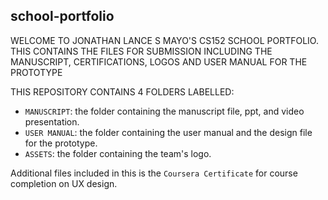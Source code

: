 ## school-portfolio

WELCOME TO JONATHAN LANCE S MAYO'S CS152 SCHOOL PORTFOLIO. THIS CONTAINS THE FILES FOR SUBMISSION INCLUDING THE MANUSCRIPT, CERTIFICATIONS, LOGOS AND USER MANUAL FOR THE PROTOTYPE

THIS REPOSITORY CONTAINS 4 FOLDERS LABELLED:

- `MANUSCRIPT`: the folder containing the manuscript file, ppt, and video presentation.
- `USER MANUAL`: the folder containing the user manual and the design file for the prototype.
- `ASSETS`: the folder containing the team's logo.

Additional files included in this is the `Coursera Certificate` for course completion on UX design.
